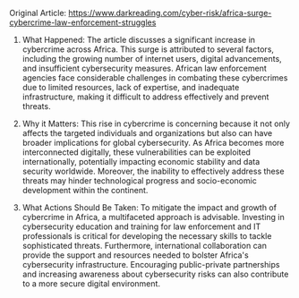 Original Article: https://www.darkreading.com/cyber-risk/africa-surge-cybercrime-law-enforcement-struggles

1) What Happened:
The article discusses a significant increase in cybercrime across Africa. This surge is attributed to several factors, including the growing number of internet users, digital advancements, and insufficient cybersecurity measures. African law enforcement agencies face considerable challenges in combating these cybercrimes due to limited resources, lack of expertise, and inadequate infrastructure, making it difficult to address effectively and prevent threats.

2) Why it Matters:
This rise in cybercrime is concerning because it not only affects the targeted individuals and organizations but also can have broader implications for global cybersecurity. As Africa becomes more interconnected digitally, these vulnerabilities can be exploited internationally, potentially impacting economic stability and data security worldwide. Moreover, the inability to effectively address these threats may hinder technological progress and socio-economic development within the continent.

3) What Actions Should Be Taken:
To mitigate the impact and growth of cybercrime in Africa, a multifaceted approach is advisable. Investing in cybersecurity education and training for law enforcement and IT professionals is critical for developing the necessary skills to tackle sophisticated threats. Furthermore, international collaboration can provide the support and resources needed to bolster Africa's cybersecurity infrastructure. Encouraging public-private partnerships and increasing awareness about cybersecurity risks can also contribute to a more secure digital environment.